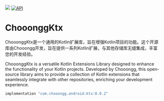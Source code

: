 [![](https://img.shields.io/maven-central/v/com.chooongg.android/ktx)](https://repo.maven.apache.org/maven2/com/chooongg/android/ktx/) [![API](https://img.shields.io/badge/API-24%2B-brightgreen.svg?style=flat)](https://android-arsenal.com/api?level=24)
# ChooonggKtx
ChooonggKtx是一个通用的Kotlin扩展库，旨在增强Kotlin项目的功能。这个开源库由Chooongg开发，旨在提供一系列Kotlin扩展，与其他存储库无缝集成，丰富您的开发经验。

ChooonggKtx is a versatile Kotlin Extensions Library designed to enhance the functionality of your Kotlin projects. Developed by Chooongg, this open-source library aims to provide a collection of Kotlin extensions that seamlessly integrate with other repositories, enriching your development experience.

```groovy
implementation "com.chooongg.android:ktx:0.0.2"
```
